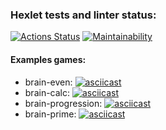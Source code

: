 ### Hexlet tests and linter status:
[![Actions Status](https://github.com/alexeylozenko/backend-project-lvl1/workflows/hexlet-check/badge.svg)](https://github.com/alexeylozenko/backend-project-lvl1/actions)
[![Maintainability](https://api.codeclimate.com/v1/badges/27d2ee47314a595dc5d0/maintainability)](https://codeclimate.com/github/alexeylozenko/backend-project-lvl1/maintainability)

#### Examples games:
* brain-even: [![asciicast](https://asciinema.org/a/401041.svg)](https://asciinema.org/a/401041)
* brain-calc: [![asciicast](https://asciinema.org/a/401271.svg)](https://asciinema.org/a/401271)
* brain-progression: [![asciicast](https://asciinema.org/a/5YNJO5UhAji4IR252z7PXLita.svg)](https://asciinema.org/a/5YNJO5UhAji4IR252z7PXLita)
* brain-prime: [![asciicast](https://asciinema.org/a/2E7rrRbTpr8ZT2cG55IEDFLdb.svg)](https://asciinema.org/a/2E7rrRbTpr8ZT2cG55IEDFLdb)